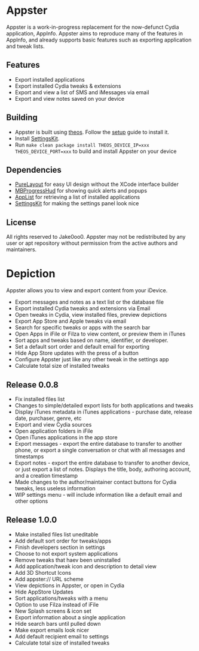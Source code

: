 # Appster

Appster is a work-in-progress replacement for the now-defunct Cydia application, AppInfo. Appster aims to reproduce many of the features in AppInfo, and already supports basic features such as exporting application and tweak lists.

## Features
* Export installed applications
* Export installed Cydia tweaks & extensions
* Export and view a list of SMS and iMessages via email
* Export and view notes saved on your device

## Building
* Appster is built using [theos](https://github.com/DHowett/theos). Follow the [setup](http://iphonedevwiki.net/index.php/Theos/Setup) guide to install it.
* Install [SettingsKit](https://github.com/mlnlover11/SettingsKit).
* Run ```make clean package install THEOS_DEVICE_IP=xxx THEOS_DEVICE_PORT=xxx``` to build and install Appster on your device

## Dependencies
* [PureLayout](https://github.com/PureLayout/PureLayout) for easy UI design without the XCode interface builder
* [MBProgressHud](https://github.com/jdg/MBProgressHUD) for showing quick alerts and popups
* [AppList](https://github.com/rpetrich/AppList) for retrieving a list of installed applications
* [SettingsKit](https://github.com/mlnlover11/SettingsKit) for making the settings panel look nice

## License

All rights reserved to Jake0oo0. Appster may not be redistributed by any user or apt repository without permission from the active authors and maintainers. 

# Depiction

Appster allows you to view and export content from your iDevice.

- Export messages and notes as a text list or the database file
- Export installed Cydia tweaks and extensions via Email
- Open tweaks in Cydia, view installed files, preview depictions
- Export App Store and Apple tweaks via email
- Search for specific tweaks or apps with the search bar
- Open Apps in iFile or Filza to view content, or preview them in iTunes
- Sort apps and tweaks based on name, identifier, or developer.
- Set a default sort order and default email for exporting
- Hide App Store updates with the press of a button
- Configure Appster just like any other tweak in the settings app
- Calculate total size of installed tweaks


## Release 0.0.8
- Fix installed files list
- Changes to simple/detailed export lists for both applications and tweaks
- Display iTunes metadata in iTunes applications - purchase date, release date, purchaser, genre, etc
- Export and view Cydia sources
- Open application folders in iFile
- Open iTunes applications in the app store
- Export messages - export the entire database to transfer to another phone, or export a single conversation or chat with all messages and timestamps
- Export notes - export the entire database to transfer to another device, or just export a list of notes. Displays the title, body, authoring account, and a creation timestamp
- Made changes to the author/maintainer contact buttons for Cydia tweaks, less useless information
- WIP settings menu - will include information like a default email and other options

## Release 1.0.0
- Make installed files list uneditable
- Add default sort order for tweaks/apps
- Finish developers section in settings
- Choose to not export system applications
- Remove tweaks that haev been uninstalled
- Add application/tweak icon and description to detail view
- Add 3D Shortcut Icons
- Add appster:// URL scheme
- View depictions in Appster, or open in Cydia
- Hide AppStore Updates
- Sort applications/tweaks with a menu
- Option to use Filza instead of iFile
- New Splash screens & icon set
- Export information about a single application
- Hide search bars until pulled down
- Make export emails look nicer
- Add default recipient email to settings
- Calculate total size of installed tweaks